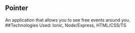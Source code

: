 

## Pointer

An application that allows you to see free events around you.
##Technologies Used: Ionic, Node/Express, HTML/CSS/TS

